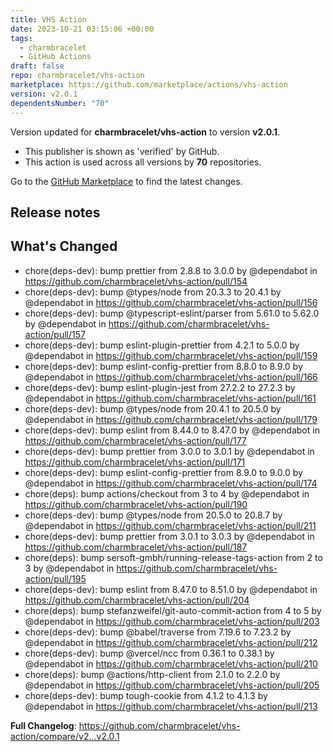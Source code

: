 ```yaml
---
title: VHS Action
date: 2023-10-21 03:15:06 +00:00
tags:
  - charmbracelet
  - GitHub Actions
draft: false
repo: charmbracelet/vhs-action
marketplace: https://github.com/marketplace/actions/vhs-action
version: v2.0.1
dependentsNumber: "70"
---
```



Version updated for **charmbracelet/vhs-action** to version **v2.0.1**.
- This publisher is shown as 'verified' by GitHub.
- This action is used across all versions by **70** repositories.

Go to the [GitHub Marketplace](https://github.com/marketplace/actions/vhs-action) to find the latest changes.

## Release notes

## What's Changed
* chore(deps-dev): bump prettier from 2.8.8 to 3.0.0 by @dependabot in https://github.com/charmbracelet/vhs-action/pull/154
* chore(deps-dev): bump @types/node from 20.3.3 to 20.4.1 by @dependabot in https://github.com/charmbracelet/vhs-action/pull/156
* chore(deps-dev): bump @typescript-eslint/parser from 5.61.0 to 5.62.0 by @dependabot in https://github.com/charmbracelet/vhs-action/pull/157
* chore(deps-dev): bump eslint-plugin-prettier from 4.2.1 to 5.0.0 by @dependabot in https://github.com/charmbracelet/vhs-action/pull/159
* chore(deps-dev): bump eslint-config-prettier from 8.8.0 to 8.9.0 by @dependabot in https://github.com/charmbracelet/vhs-action/pull/166
* chore(deps-dev): bump eslint-plugin-jest from 27.2.2 to 27.2.3 by @dependabot in https://github.com/charmbracelet/vhs-action/pull/161
* chore(deps-dev): bump @types/node from 20.4.1 to 20.5.0 by @dependabot in https://github.com/charmbracelet/vhs-action/pull/179
* chore(deps-dev): bump eslint from 8.44.0 to 8.47.0 by @dependabot in https://github.com/charmbracelet/vhs-action/pull/177
* chore(deps-dev): bump prettier from 3.0.0 to 3.0.1 by @dependabot in https://github.com/charmbracelet/vhs-action/pull/171
* chore(deps-dev): bump eslint-config-prettier from 8.9.0 to 9.0.0 by @dependabot in https://github.com/charmbracelet/vhs-action/pull/174
* chore(deps): bump actions/checkout from 3 to 4 by @dependabot in https://github.com/charmbracelet/vhs-action/pull/190
* chore(deps-dev): bump @types/node from 20.5.0 to 20.8.7 by @dependabot in https://github.com/charmbracelet/vhs-action/pull/211
* chore(deps-dev): bump prettier from 3.0.1 to 3.0.3 by @dependabot in https://github.com/charmbracelet/vhs-action/pull/187
* chore(deps): bump sersoft-gmbh/running-release-tags-action from 2 to 3 by @dependabot in https://github.com/charmbracelet/vhs-action/pull/195
* chore(deps-dev): bump eslint from 8.47.0 to 8.51.0 by @dependabot in https://github.com/charmbracelet/vhs-action/pull/204
* chore(deps): bump stefanzweifel/git-auto-commit-action from 4 to 5 by @dependabot in https://github.com/charmbracelet/vhs-action/pull/203
* chore(deps-dev): bump @babel/traverse from 7.19.6 to 7.23.2 by @dependabot in https://github.com/charmbracelet/vhs-action/pull/212
* chore(deps-dev): bump @vercel/ncc from 0.36.1 to 0.38.1 by @dependabot in https://github.com/charmbracelet/vhs-action/pull/210
* chore(deps): bump @actions/http-client from 2.1.0 to 2.2.0 by @dependabot in https://github.com/charmbracelet/vhs-action/pull/205
* chore(deps-dev): bump tough-cookie from 4.1.2 to 4.1.3 by @dependabot in https://github.com/charmbracelet/vhs-action/pull/213


**Full Changelog**: https://github.com/charmbracelet/vhs-action/compare/v2...v2.0.1
